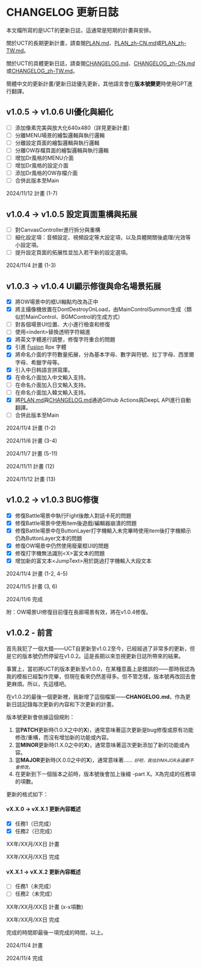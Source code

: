# CHANGELOG 更新日誌

本文檔所寫的是UCT的更新日誌，這通常是短期的計畫與安排。

關於UCT的長期更新計畫，請查閱[PLAN.md](PLAN.md)、[PLAN_zh-CN.md](PLAN_zh-CN.md)或[PLAN_zh-TW.md](PLAN_zh-TW.md)。

關於UCT的具體更新日誌，請查閱[CHANGELOG.md](CHANGELOG.md)、[CHANGELOG_zh-CN.md](CHANGELOG_zh-CN.md)或[CHANGELOG_zh-TW.md](CHANGELOG_zh-TW.md)。

簡體中文的更新計畫/更新日誌優先更新，其他語言會在**版本號變更**時使用GPT進行翻譯。

## v1.0.5 -> v1.0.6 UI優化與細化

- [ ] 添加像素完美與放大化640x480（詳見更新計畫）
- [ ] 分離MENU場景的繪製邏輯與執行邏輯
- [ ] 分離設定頁面的繪製邏輯與執行邏輯
- [ ] 分離OW存檔頁面的繪製邏輯與執行邏輯
- [ ] 增加Dr風格的MENU介面
- [ ] 增加Dr風格的設定介面
- [ ] 添加Dr風格的OW存檔介面
- [ ] 合併此版本至Main

2024/11/12 計畫 (1-7)

## v1.0.4 -> v1.0.5 設定頁面重構與拓展

- [ ] 對CanvasController進行拆分與重構
- [ ] 細化設定項：音頻設定、視頻設定等大設定項，以及具體開關後處理/光效等小設定項。
- [ ] 提升設定頁面的拓展性並加入若干新的設定選項。

2024/11/4 計畫 (1-3)

## v1.0.3 -> v1.0.4 UI顯示修復與命名場景拓展

- [x] 將OW場景中的框UI軸點均改為正中
- [x] 將主攝像機放置在DontDestroyOnLoad，由MainControlSummon生成（類似於MainControl、BGMControl的生成方式）
- [ ] 對各個場景UI位置、大小進行檢查和修復
- [ ] 使用\<indent\>替換透明字符縮進
- [x] 將英文字體進行調整，修復字符重合的問題
- [x] 引進 [Fusion](https://github.com/TakWolf/fusion-pixel-font) 8px 字體
- [x] 將命名介面的字符數量拓展，分為基本字母、數字與符號、拉丁字母、西里爾字母、希臘字母等。
- [x] 引入中日韩語言拼寫庫。
- [x] 在命名介面加入中文輸入支持。
- [ ] 在命名介面加入日文輸入支持。
- [ ] 在命名介面加入韓文輸入支持。
- [x] 將[PLAN.md](PLAN.md)與[CHANGELOG.md](CHANGELOG.md)通過Github Actions與DeepL API進行自動翻譯。
- [ ] 合併此版本至Main

2024/11/4 計畫 (1-2)

2024/11/6 計畫 (3-4)

2024/11/7 計畫 (5-11)

2024/11/11 計畫 (12)

2024/11/12 計畫 (13)

## v1.0.2 -> v1.0.3 BUG修復

- [x] 修復Battle場景中執行Fight後敵人對話卡死的問題
- [x] 修復Battle場景中使用item後遊戲/編輯器崩潰的問題
- [x] 修復Battle場景中在ButtonLayer打字機輸入未完畢時使用item後打字機顯示仍為ButtonLayer文本的問題
- [x] 修復OW場景中仍然使用廢棄框UI的問題
- [x] 修復打字機無法識別\<X\>富文本的問題
- [x] 增加新的富文本\<JumpText\>用於跳過打字機輸入大段文本

2024/11/4 計畫 (1-2, 4-5)

2024/11/5 計畫 (3, 6)

2024/11/6 完成

附：OW場景UI修復目前僅在長廊場景有效，將在v1.0.4修復。

## v1.0.2 - 前言

首先我犯了一個大錯——UCT自更新至v1.0.2至今，已經經過了非常多的更新，但是它的版本號仍然停留在v1.0.2。這是長期以來忽視更新日誌所帶來的結果。

事實上，當初將UCT的版本更新至v1.0.0，在某種意義上是錯誤的——那時我認為我的模板已經製作完畢，但現在看來仍然差得多。但不管怎樣，版本號再改回去會更麻煩。所以，先這樣吧。

在v1.0.2的最後一個更新裡，我新增了這個檔案——**CHANGELOG.md**，作為更新日誌記錄每次更新的內容和下次更新的計畫。

版本號更新會依據這個規則：

1. 當**PATCH**更新時(1.0.X之中的**X**)，通常意味著這次更新是bug修復或原有功能修改/重構，而沒有增加新的功能或內容。
2. 當**MINOR**更新時(1.X.0之中的**X**)，通常意味著這次更新添加了新的功能或內容。
3. 當**MAJOR**更新時(X.0.0之中的**X**)，通常意味著…… <small>*好吧，我估計MAJOR永遠都不會修改。*</small>
4. 在更新到下一個版本之前時，版本號後會加上後綴 -part X。X為完成的任務項的項數。

更新的格式如下：

#### vX.X.0 -> vX.X.1 更新內容概述

- [x] 任務1（已完成）
- [x] 任務2（已完成）

XX年/XX月/XX日 計畫

XX年/XX月/XX日 完成

#### vX.X.1 -> vX.X.2 更新內容概述

- [ ] 任務1（未完成）
- [ ] 任務2（未完成）

XX年/XX月/XX日 計畫 (x-x項數)

XX年/XX月/XX日 完成

完成的時間即最後一項完成的時間，以上。

2024/11/4 計畫

2024/11/4 完成